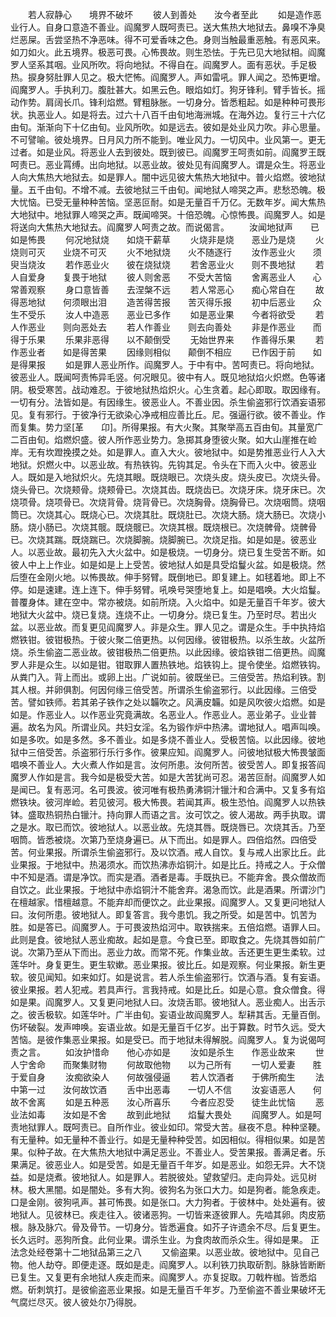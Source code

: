 <!-- { "loadSidebar": true } -->
　　若人寂静心　　境界不破坏
　　彼人到善处　　汝今者至此
　　如是造作恶业行人。自身口意造不善业。阎魔罗人既呵责已。送大焦热大地狱去。鼻嗅不净臭烂恶屎。舌尝坚热不净恶味。得不可爱香味之色。身则当触最重恶触。有恶风来。如刀如火。此五境界。极恶可畏。心怖畏故。则生恐怯。于先已见大地狱相。阎魔罗人坚系其咽。业风所吹。将向地狱。不得自在。阎魔罗人。面有恶状。手足极热。捩身努肚罪人见之。极大恾怖。阎魔罗人。声如雷吼。罪人闻之。恐怖更增。阎魔罗人。手执利刀。腹肚甚大。如黑云色。眼焰如灯。狗牙锋利。臂手皆长。摇动作势。肩阔长爪。锋利焰燃。臂粗脉胀。一切身分。皆悉粗起。如是种种可畏形状。执恶业人。如是将去。过六十八百千由旬地海洲城。在海外边。复行三十六亿由旬。渐渐向下十亿由旬。业风所吹。如是远去。彼如是处业风力吹。非心思量。不可譬喻。彼处境界。日月风力所不能到。唯业风力。一切风中。业风第一。更无过者。如是业风。将恶业人去到彼处。既到彼已。阎魔罗王呵责如前。阎魔罗王既呵责已。恶业罥缚。出向地狱。以恶业故。彼处见有阎魔罗人。谓是众生。将恶业人向大焦热大地狱去。如是罪人。闇中远见彼大焦热大地狱中。普火焰燃。彼地狱量。五千由旬。不增不减。去彼地狱三千由旬。闻地狱人啼哭之声。悲愁恐魄。极大忧恼。已受无量种种苦恼。坚恶叵耐。如是无量百千万亿。无数年岁。闻大焦热大地狱中。地狱罪人啼哭之声。既闻啼哭。十倍恐魄。心惊怖畏。阎魔罗人。如是将送向大焦热大地狱去。阎魔罗人呵责之故。而说偈言。
　　汝闻地狱声　　已如是怖畏
　　何况地狱烧　　如烧干薪草
　　火烧非是烧　　恶业乃是烧
　　火烧则可灭　　业烧不可灭
　　火不地狱烧　　火不随逐行
　　汝作恶业火　　须臾当烧汝
　　若作恶业火　　彼在烧狱烧
　　若舍恶业火　　则不畏地狱
　　若人自爱身　　复畏于地狱
　　彼人则舍恶　　不受大苦恼
　　舍离恶业人　　心常善观察
　　身口意皆善　　去涅槃不远
　　若人常恶心　　痴心常自在
　　故得恶地狱　　何须眼出泪
　　造苦得苦报　　苦灭得乐报
　　初中后恶业　　众生不受乐
　　汝人中造恶　　恶业已多作
　　如是恶业果　　今者将欲受
　　若人作恶业　　则向恶处去
　　若人作善业　　则去向善处
　　非是作恶业　　而得于乐果
　　乐果非恶得　　以不颠倒受
　　无始世界来　　作善得乐果
　　若作恶业者　　如是得苦果
　　因缘则相似　　颠倒不相应
　　已作因于前　　如是得果报
　　如是罪人恶业所作。阎魔罗人。于中有中。苦呵责已。将向地狱。彼恶业人。既闻呵责怖异毛竖。何况眼见。彼中有人。既见地狱焰火炽燃。色等诸阴。极受寒苦。战动难忍。于彼地狱热焰炽火。心生贪着。起心即取。取因缘有。一切有分。法皆如是。有因缘生。彼恶业人。不善业因。杀生偷盗邪行饮酒妄语邪见。复有邪行。于彼净行无欲染心净戒相应善比丘。尼。强逼行欲。彼不善业。作而复集。势力坚[革　　卬]。所得果报。有大火聚。其聚举高五百由旬。其量宽广二百由旬。焰燃炽盛。彼人所作恶业势力。急掷其身堕彼火聚。如大山崖推在崄岸。无有坎蹬挽摸之处。如是罪人。直入大火。彼地狱中。如是势推恶业行人入大地狱。炽燃火中。以恶业故。有热铁钩。先钩其足。令头在下而入火中。彼恶业人。既如是入地狱炽火。先烧其眼。既烧眼已。次烧头皮。烧头皮已。次烧头骨。烧头骨已。次烧颊骨。烧颊骨已。次烧其齿。既烧齿已。次烧牙床。烧牙床已。次烧项骨。烧项骨已。次烧背骨。烧背骨已。次烧胸骨。烧胸骨已。次烧咽筒。烧咽筒已。次烧其心。既烧心已。次烧其肚。既烧肚已。次烧大肠。烧大肠已。次烧小肠。烧小肠已。次烧其髋。既烧髋已。次烧其根。既烧根已。次烧髀骨。烧髀骨已。次烧其踹。既烧踹已。次烧脚腕。烧脚腕已。次烧足指。如是如是。彼恶业人。以恶业故。最初先入大火盆中。如是极烧。一切身分。烧已复生受苦不断。如彼人中上上作业。如是如是上上受苦。彼地狱人如是具受焰鬘火盆。如是极烧。然后堕在金刚火地。以怖畏故。伸手努臂。既倒地已。即复建上。如毬着地。即上不停。如是速建。连上连下。伸手努臂。吼唤号哭堕地复上。如是唱唤。大火焰鬘。普覆身体。建在空中。常亦被烧。如前所烧。入火焰中。如是无量百千年岁。彼大地狱大火盆中。烧已复烧。连烧不止。一切身分。烧已复生。乃至时尽。若出火盆。以恶业故。而复更见阎魔罗人。非是众生。罪人见之。谓是众生。手中执持焰燃铁钳。彼钳极热。于彼火聚二倍更热。以何因缘。彼钳极热。以杀生故。火盆所烧。杀生偷盗二恶业故。彼钳极热二倍更热。以此因缘。彼焰铁钳二倍更热。阎魔罗人非是众生。以如是钳。钳取罪人置热铁地。焰铁钩上。提令使坐。焰燃铁钩。从粪门入。背上而出。或卵上出。广说如前。彼既坐已。三倍受苦。热焰利铁。割其人根。并卵俱割。何因何缘三倍受苦。所谓杀生偷盗邪行。以此因缘。三倍受苦。譬如铁师。若其弟子铁作之处以韛吹之。风满皮韛。如是风吹彼火焰燃。如是如是。作恶业人。以作恶业究竟满故。名恶业人。作恶业人。恶业弟子。业业普遍。故名为风。所谓业风。共妇女淫。名为锻作炉中热沸。谓地狱人。唱声叫唤。如是多吹。如是多然。多不善业。如是多烧不善业人。受极苦恼。以此因缘。彼地狱中三倍受苦。杀盗邪行乐行多作。彼果应知。阎魔罗人。问彼地狱极大怖畏皱面唱唤不善业人。大火煮人作如是言。汝何所患。汝何所苦。彼受苦人。即复报答阎魔罗人作如是言。我今如是极受大苦。如是大苦犹尚可忍。渴苦叵耐。阎魔罗人如是闻已。复有恶河。名可畏波。彼河唯有极热勇沸铜汁镴汁和合满中。又复多有焰燃铁块。彼河岸崄。若见彼河。极大怖畏。若闻其声。极生恐怕。阎魔罗人以热铁钵。盛取热铜热白镴汁。持向罪人而语之言。汝可饮之。彼人渴故。两手执取。谓之是水。取已而饮。彼地狱人。以恶业故。先烧其唇。既烧唇已。次烧其舌。乃至咽筒。皆悉被烧。次第乃至烧身遍已。从下而出。如是罪人。四倍焰然。四倍受苦。何业果报。所谓杀生偷盗邪行。及以饮酒。戒人自饮。复与戒人出家比丘。此业果报。于地狱中。热渴须水。而饮热沸赤焰铜汁。如是比丘。持戒之人。于众僧中不知是酒。谓是净饮。而实是酒。酒者是毒。手既执已。不能弃舍。畏众僧故而自饮之。此业果报。于地狱中赤焰铜汁不能舍弃。渴急而饮。此是酒果。所谓沙门在檀越家。惜檀越意。不能弃却而便饮之。此业果报。阎魔罗人。又复更问地狱人曰。汝何所患。彼地狱人。即复答言。我今患饥。我之所受。如是苦中。饥苦为胜。如是答已。阎魔罗人。于可畏波热焰河中。取铁揣来。五倍焰燃。语罪人曰。此则是食。彼地狱人恶业痴故。起如是意。今食已至。即取食之。先烧其唇如前广说。次第乃至从下而出。恶业力故。而常不死。作集业故。舌还更生更生柔软。过莲华叶。身复更生。更生软嫰。恶业果报。彼比丘。如是观察。何业果报。新生更软。彼见闻知。如来如灯。如是说言。若人杀生偷盗邪行。饮酒与酒。复有妄语。彼业果报。若人犯戒。若具声行。言我持戒。如是比丘。如是心意。食众僧食。得如是果。阎魔罗人。又复更问地狱人曰。汝烧舌耶。彼地狱人。恶业痴人。出舌示之。彼舌极软。如莲华叶。广半由旬。妄语业故阎魔罗人。犁耕其舌。无量百倒。伤坏破裂。发声呻唤。妄语业故。如是无量百千亿岁。出于算数。时节久远。受大苦恼。是彼作集恶业果报。如是受已。而于地狱未得解脱。阎魔罗人。复为说偈呵责之言。
　　如汝护惜命　　他心亦如是
　　汝如是杀生　　作恶业故来
　　世人宁舍命　　而聚集财物
　　何故取他物　　以为己所有
　　一切人爱妻　　胜于爱自身
　　汝痴欲染人　　何故强侵逼
　　若人饮酒者　　于佛所痴生
　　法中第一过　　汝何故饮酒
　　舌中出恶毒　　一切人不信
　　汝妄语恶人　　何故不舍离
　　如是五种恶　　汝心所喜乐
　　今者应忍受　　徒生此忧恼
　　恶业法如毒　　汝如是不舍
　　故到此地狱　　焰鬘大畏处
　　阎魔罗人。如是呵责地狱罪人。既呵责已。自所作业。彼业如印。常受大苦。昼夜不息。种种坚鞕。有无量种。如无量种不善业行。如是无量种种受苦。如因相似。得相似果。如是苦果。似种子故。在大焦热大地狱中满足恶业。不善业人。受苦果报。善满足者。乐果满足。彼恶业人。如是受苦。如是无量百千年岁。如是恶业。如怨无异。大不饶益。如是烧煮。彼地狱人。如是罪人。若脱彼处。望救望归。走向异处。远见树林。极大黑闇。如是闇处。多有大狗。彼狗名为张口大力。如是狗者。能急疾走。口是金刚。彼狗吼声。甚可怖畏。如是张口。大力狗者。于彼林中。处处遍有。彼地狱人。见彼林已。疾走往入。彼诸恶狗。一切皆来逐彼罪人。先啮其卵。肉皮筋根。脉及脉穴。骨及骨节。一切身分。皆悉遍食。如芥子许遗余不尽。后复更生。长久远时。恶狗所食。此何业果。谓杀生业。为食肉故而杀众生。得如是果。
正法念处经卷第十二地狱品第三之八
　　又偷盗果。以恶业故。彼地狱中。见自己物。他人劫夺。即便走逐。既如是走。阎魔罗人。以利铁刀执取斫割。脉脉皆断断已复生。又复更有余地狱人疾走而来。阎魔罗人。亦复捉取。刀戟杵枷。皆悉焰燃。斫刺筑打。是彼偷盗恶业果报。如是无量百千年岁。乃至偷盗不善业果破坏无气腐烂尽灭。彼人彼处尔乃得脱。
